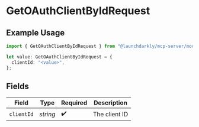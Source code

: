 # GetOAuthClientByIdRequest

## Example Usage

```typescript
import { GetOAuthClientByIdRequest } from "@launchdarkly/mcp-server/models/operations";

let value: GetOAuthClientByIdRequest = {
  clientId: "<value>",
};
```

## Fields

| Field              | Type               | Required           | Description        |
| ------------------ | ------------------ | ------------------ | ------------------ |
| `clientId`         | *string*           | :heavy_check_mark: | The client ID      |